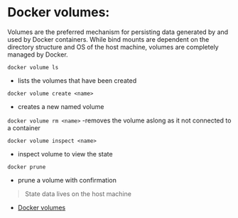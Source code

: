 
# Docker volumes: 

Volumes are the preferred mechanism for persisting data generated by and used by Docker containers. While bind mounts are dependent on the directory structure and OS of the host machine, volumes are completely managed by Docker. 

`docker volume ls`
- lists the volumes that have been created

`docker volume create <name>`
  - creates a new named volume

 `docker volume rm <name>`
  -removes the volume aslong as it not connected to a container
  

`docker volume inspect <name>`
  - inspect volume to view the state 
  
`docker prune` 
  - prune a volume with confirmation 

 
> State data lives on the host machine 
- [Docker volumes](https://docs.docker.com/storage/volumes/)
